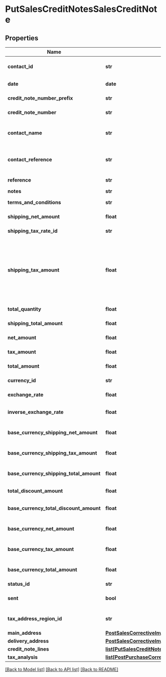 # PutSalesCreditNotesSalesCreditNote

## Properties
Name | Type | Description | Notes
------------ | ------------- | ------------- | -------------
**contact_id** | **str** | The contact the sales credit note relates to | [optional] 
**date** | **date** | The date of the credit note | [optional] 
**credit_note_number_prefix** | **str** | The credit note number prefix | [optional] 
**credit_note_number** | **str** | The generated credit note number | [optional] 
**contact_name** | **str** | The name of the contact when the credit note was created | [optional] 
**contact_reference** | **str** | The reference of the contact when the credit note was created | [optional] 
**reference** | **str** | The reference for the credit note | [optional] 
**notes** | **str** | credit note notes | [optional] 
**terms_and_conditions** | **str** | Credit note terms and conditions | [optional] 
**shipping_net_amount** | **float** | The net shipping amount | [optional] 
**shipping_tax_rate_id** | **str** | The ID of the Shipping Tax Rate. | [optional] 
**shipping_tax_amount** | **float** | The tax shipping amount. NOTE: This is not required for POST/PUT requests as the shipping tax is calculated based on the shipping_net_amount and the shipping_tax_rate. | [optional] 
**total_quantity** | **float** | The total quantity of the credit note | [optional] 
**shipping_total_amount** | **float** | The total shipping amount | [optional] 
**net_amount** | **float** | The net amount of the credit note | [optional] 
**tax_amount** | **float** | The tax amount of the credit note | [optional] 
**total_amount** | **float** | The total amount of the credit note | [optional] 
**currency_id** | **str** | The ID of the Currency. | [optional] 
**exchange_rate** | **float** | The exchange rate for the credit note | [optional] 
**inverse_exchange_rate** | **float** | The inverse exchange rate for the credit note | [optional] 
**base_currency_shipping_net_amount** | **float** | The net shipping amount in base currency | [optional] 
**base_currency_shipping_tax_amount** | **float** | The tax shipping amount in base currency | [optional] 
**base_currency_shipping_total_amount** | **float** | The total shipping amount in base currency | [optional] 
**total_discount_amount** | **float** | The discount amount on the credit note | [optional] 
**base_currency_total_discount_amount** | **float** | The discount amount on the credit note in base currency | [optional] 
**base_currency_net_amount** | **float** | The net amount of the credit note in base currency | [optional] 
**base_currency_tax_amount** | **float** | The tax amount of the credit note in base currency | [optional] 
**base_currency_total_amount** | **float** | The total amount of the credit note in base currency | [optional] 
**status_id** | **str** | The ID of the Status. | [optional] 
**sent** | **bool** | Indicates whether the credit note has been sent | [optional] 
**tax_address_region_id** | **str** | The ID of the Tax Address Region. (Canada only) | [optional] 
**main_address** | [**PostSalesCorrectiveInvoicesSalesCorrectiveInvoiceMainAddress**](PostSalesCorrectiveInvoicesSalesCorrectiveInvoiceMainAddress.md) |  | [optional] 
**delivery_address** | [**PostSalesCorrectiveInvoicesSalesCorrectiveInvoiceMainAddress**](PostSalesCorrectiveInvoicesSalesCorrectiveInvoiceMainAddress.md) |  | [optional] 
**credit_note_lines** | [**list[PutSalesCreditNotesSalesCreditNoteCreditNoteLines]**](PutSalesCreditNotesSalesCreditNoteCreditNoteLines.md) |  | [optional] 
**tax_analysis** | [**list[PostPurchaseCorrectiveInvoicesPurchaseCorrectiveInvoiceTaxAnalysis]**](PostPurchaseCorrectiveInvoicesPurchaseCorrectiveInvoiceTaxAnalysis.md) |  | [optional] 

[[Back to Model list]](../README.md#documentation-for-models) [[Back to API list]](../README.md#documentation-for-api-endpoints) [[Back to README]](../README.md)


